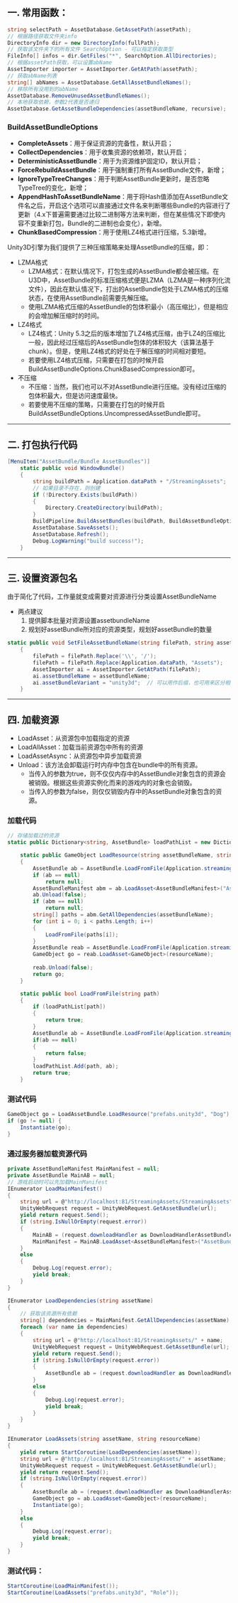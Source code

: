 


## 一. 常用函数：
```csharp
string selectPath = AssetDatabase.GetAssetPath(assetPath);
// 根据路径获取文件夹info
DirectoryInfo dir = new DirectoryInfo(fullPath);
// 获取该文件夹下的所有文件 SearchOption - 可以指定获取类型
FileInfo[] infos = dir.GetFiles("*", SearchOption.AllDirectories);
// 根据assetPath获取，可以设置abName
AssetImporter importer = AssetImporter.GetAtPath(assetPath);
// 获取abName列表
string[] abNames = AssetDatabase.GetAllAssetBundleNames();
// 移除所有没用到的abName
AssetDatabase.RemoveUnusedAssetBundleNames();
// 本地获取依赖，参数2代表是否递归
AssetDatabase.GetAssetBundleDependencies(assetBundleName, recursive);
```

### BuildAssetBundleOptions
- **CompleteAssets**：用于保证资源的完备性，默认开启；
- **CollectDependencies**：用于收集资源的依赖项，默认开启；
- **DeterministicAssetBundle**：用于为资源维护固定ID，默认开启；
- **ForceRebuildAssetBundle**：用于强制重打所有AssetBundle文件，新增；
- **IgnoreTypeTreeChanges**：用于判断AssetBundle更新时，是否忽略TypeTree的变化，新增；
- **AppendHashToAssetBundleName**：用于将Hash值添加在AssetBundle文件名之后，开启这个选项可以直接通过文件名来判断哪些Bundle的内容进行了更新（4.x下普遍需要通过比较二进制等方法来判断，但在某些情况下即使内容不变重新打包，Bundle的二进制也会变化），新增。
- **ChunkBasedCompression**：用于使用LZ4格式进行压缩，5.3新增。

Unity3D引擎为我们提供了三种压缩策略来处理AssetBundle的压缩，即：

- LZMA格式
  - LZMA格式：在默认情况下，打包生成的AssetBundle都会被压缩。在U3D中，AssetBundle的标准压缩格式便是LZMA（LZMA是一种序列化流文件），因此在默认情况下，打出的AssetBundle包处于LZMA格式的压缩状态，在使用AssetBundle前需要先解压缩。
  - 使用LZMA格式压缩的AssetBundle的包体积最小（高压缩比），但是相应的会增加解压缩时的时间。
- LZ4格式
  - LZ4格式：Unity 5.3之后的版本增加了LZ4格式压缩，由于LZ4的压缩比一般，因此经过压缩后的AssetBundle包体的体积较大（该算法基于chunk）。但是，使用LZ4格式的好处在于解压缩的时间相对要短。
  - 若要使用LZ4格式压缩，只需要在打包的时候开启BuildAssetBundleOptions.ChunkBasedCompression即可。
- 不压缩
  - 不压缩：当然，我们也可以不对AssetBundle进行压缩。没有经过压缩的包体积最大，但是访问速度最快。
  - 若要使用不压缩的策略，只需要在打包的时候开启BuildAssetBundleOptions.UncompressedAssetBundle即可。
---

## 二. 打包执行代码
```csharp
[MenuItem("AssetBundle/Bundle AssetBundles")]
    static public void WindowBundle()
    {
        string buildPath = Application.dataPath + "/StreamingAssets";
        // 如果目录不存在，则创建
        if (!Directory.Exists(buildPath))
        {
            Directory.CreateDirectory(buildPath);
        }
        BuildPipeline.BuildAssetBundles(buildPath, BuildAssetBundleOptions.ChunkBasedCompression, BuildTarget.StandaloneWindows64);
        AssetDatabase.SaveAssets();
        AssetDatabase.Refresh();
        Debug.LogWarning("build success!");
    }
```

---

## 三. 设置资源包名
由于简化了代码，工作量就变成需要对资源进行分类设置AssetBundleName
- 两点建议
   1. 提供脚本批量对资源设置assetbundleName
   2. 规划好assetBundle所对应的资源类型，规划好assetBundle的数量

```csharp
static public void SetFileAssetBundleName(string filePath, string assetBundleName)
    {
        filePath = filePath.Replace('\\', '/');
        filePath = filePath.Replace(Application.dataPath, "Assets");
        AssetImporter ai = AssetImporter.GetAtPath(filePath);
        ai.assetBundleName = assetBundleName;
        ai.assetBundleVariant = "unity3d";  // 可以用作后缀，也可用来区分相同资源不同精度
    }
```

---

## 四. 加载资源
- LoadAsset：从资源包中加载指定的资源
- LoadAllAsset：加载当前资源包中所有的资源
- LoadAssetAsync：从资源包中异步加载资源
- Unload：该方法会卸载运行时内存中包含在bundle中的所有资源。
   - 当传入的参数为true，则不仅仅内存中的AssetBundle对象包含的资源会被销毁。根据这些资源实例化而来的游戏内的对象也会销毁。
   - 当传入的参数为false，则仅仅销毁内存中的AssetBundle对象包含的资源。

### 加载代码
```csharp
// 存储加载过的资源
static public Dictionary<string, AssetBundle> loadPathList = new Dictionary<string, AssetBundle>();

	static public GameObject LoadResource(string assetBundleName, string resourceName)
    {
        AssetBundle ab = AssetBundle.LoadFromFile(Application.streamingAssetsPath+"/StreamingAssets");
        if (ab == null)
            return null;
        AssetBundleManifest abm = ab.LoadAsset<AssetBundleManifest>("AssetBundleManifest");
        ab.Unload(false);
        if (abm == null)
            return null;
        string[] paths = abm.GetAllDependencies(assetBundleName);
        for (int i = 0; i < paths.Length; i++)
        {
            LoadFromFile(paths[i]);
        }
        AssetBundle reab = AssetBundle.LoadFromFile(Application.streamingAssetsPath + "/" + assetBundleName);
        GameObject go = reab.LoadAsset<GameObject>(resourceName);
        
        reab.Unload(false);
        return go;
    }

    static public bool LoadFromFile(string path)
    {
        if (loadPathList[path])
        {
            return true;
        }
        AssetBundle ab = AssetBundle.LoadFromFile(Application.streamingAssetsPath + "/" + path);
        if(ab == null)
        {
            return false;
        }
        loadPathList.Add(path, ab);
        return true;
    }
```

### 测试代码
```csharp
GameObject go = LoadAssetBundle.LoadResource("prefabs.unity3d", "Dog");
if (go != null) {
    Instantiate(go);
}
```

### 通过服务器加载资源代码
```csharp
private AssetBundleManifest MainManifest = null;
private AssetBundle MainAB = null;
// 游戏启动时可以先加载MainManifest
IEnumerator LoadMainManifest()
{
    string url = @"http://localhost:81/StreamingAssets/StreamingAssets";
    UnityWebRequest request = UnityWebRequest.GetAssetBundle(url);
    yield return request.Send();
    if (string.IsNullOrEmpty(request.error))
    {
        MainAB = (request.downloadHandler as DownloadHandlerAssetBundle).assetBundle;
        MainManifest = MainAB.LoadAsset<AssetBundleManifest>("AssetBundleManifest");
    }
    else
    {
        Debug.Log(request.error);
        yield break;
    }
}

IEnumerator LoadDependencies(string assetName)
{
    // 获取该资源所有依赖
    string[] dependencies = MainManifest.GetAllDependencies(assetName);
    foreach (var name in dependencies)
    {
        string url = @"http://localhost:81/StreamingAssets/" + name;
        UnityWebRequest request = UnityWebRequest.GetAssetBundle(url);
        yield return request.Send();
        if (string.IsNullOrEmpty(request.error))
        {
            AssetBundle ab = (request.downloadHandler as DownloadHandlerAssetBundle).assetBundle;
        }
        else
        {
            Debug.Log(request.error);
            yield break;
        }
    }
}

IEnumerator LoadAssets(string assetName, string resourceName)
{
    yield return StartCoroutine(LoadDependencies(assetName));
    string url = @"http://localhost:81/StreamingAssets/" + assetName;
    UnityWebRequest request = UnityWebRequest.GetAssetBundle(url);
    yield return request.Send();
    if (string.IsNullOrEmpty(request.error))
    {
        AssetBundle ab = (request.downloadHandler as DownloadHandlerAssetBundle).assetBundle;
        GameObject go = ab.LoadAsset<GameObject>(resourceName);
        Instantiate(go);
    }
    else
    {
        Debug.Log(request.error);
        yield break;
    }
}
```
### 测试代码：
```csharp
StartCoroutine(LoadMainManifest());
StartCoroutine(LoadAssets("prefabs.unity3d", "Role"));
```
